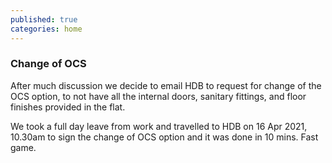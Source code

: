 ```yaml
---
published: true
categories: home
---
```

### Change of OCS

After much discussion we decide to email HDB to request for change of the OCS option, to not have all the internal doors, sanitary fittings, and floor finishes provided in the flat.

We took a full day leave from work and travelled to HDB on 16 Apr 2021, 10.30am to sign the change of OCS option and it was done in 10 mins. Fast game.
